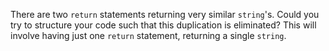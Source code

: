 There are two `return` statements returning very similar `string`'s. Could you try to structure your code such that this duplication is eliminated? This will involve having just one `return` statement, returning a single `string`.
